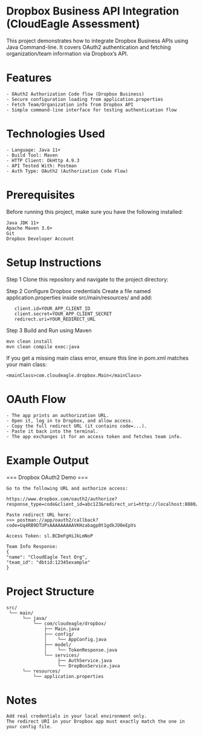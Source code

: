# Dropbox Business API Integration (CloudEagle Assessment)

This project demonstrates how to integrate Dropbox Business APIs using Java Command-line.
It covers OAuth2 authentication and fetching organization/team information via Dropbox’s API.

# Features

    - OAuth2 Authorization Code flow (Dropbox Business)
    - Secure configuration loading from application.properties
    - Fetch Team/Organization info from Dropbox API
    - Simple command-line interface for testing authentication flow

# Technologies Used

    - Language: Java 11+
    - Build Tool: Maven
    - HTTP Client: OkHttp 4.9.3
    - API Tested With: Postman
    - Auth Type: OAuth2 (Authorization Code Flow)

# Prerequisites
 Before running this project, make sure you have the following installed:
    
    Java JDK 11+
    Apache Maven 3.6+
    Git
    Dropbox Developer Account

# Setup Instructions
Step 1
Clone this repository and navigate to the project directory:

Step 2
Configure Dropbox credentials
Create a file named application.properties inside src/main/resources/ and add:
 ```
    client.id=YOUR_APP_CLIENT_ID
    client.secret=YOUR_APP_CLIENT_SECRET
    redirect.uri=YOUR_REDIRECT_URL
 ```

Step 3 
Build and Run using Maven
```
mvn clean install
mvn clean compile exec:java
```
If you get a missing main class error, ensure this line in pom.xml matches your main class:
```
<mainClass>com.cloudeagle.dropbox.Main</mainClass>
```

# OAuth Flow

    - The app prints an authorization URL.
    - Open it, log in to Dropbox, and allow access.
    - Copy the full redirect URL (it contains code=...).
    - Paste it back into the terminal.
    - The app exchanges it for an access token and fetches team info.

# Example Output

  === Dropbox OAuth2 Demo ===
  
    Go to the following URL and authorize access:
    
    https://www.dropbox.com/oauth2/authorize?response_type=code&client_id=abc123&redirect_uri=http://localhost:8080/callback
    
    Paste redirect URL here:
    >>> postman://app/oauth2/callback?code=Uq4RB9DTUPsAAAAAAAAAVKHzabagp0t1gdkJO0eEpVs
    
    Access Token: sl.BCDeFgHiJkLmNoP
    
    Team Info Response:
    {
    "name": "CloudEagle Test Org",
    "team_id": "dbtid:12345example"
    }

# Project Structure
```
src/
 └── main/
      └── java/
          └── com/cloudeagle/dropbox/
              ├── Main.java
              ├── config/
              │    └── AppConfig.java
              ├── model/
              │    └── TokenResponse.java
              └── services/
                   ├── AuthService.java
                   └── DropBoxService.java
      └── resources/
          └── application.properties
```

# Notes

    Add real credentials in your local environment only.
    The redirect URI in your Dropbox app must exactly match the one in your config file.
